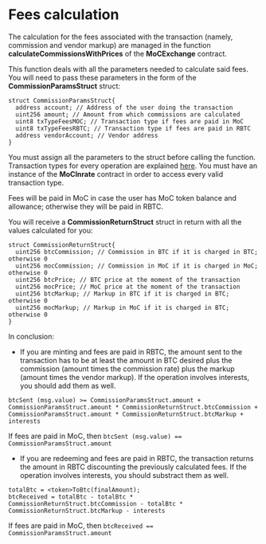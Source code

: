 # Fees calculation

The calculation for the fees associated with the transaction (namely, commission and vendor markup) are managed in the function **calculateCommissionsWithPrices** of the **MoCExchange** contract.

This function deals with all the parameters needed to calculate said fees. You will need to pass these parameters in the form of the **CommissionParamsStruct** struct:
```
struct CommissionParamsStruct{
  address account; // Address of the user doing the transaction
  uint256 amount; // Amount from which commissions are calculated
  uint8 txTypeFeesMOC; // Transaction type if fees are paid in MoC
  uint8 txTypeFeesRBTC; // Transaction type if fees are paid in RBTC
  address vendorAccount; // Vendor address
}
```
You must assign all the parameters to the struct before calling the function. Transaction types for every operation are explained [here](commission-fees-values.md). You must have an instance of the **MoCInrate** contract in order to access every valid transaction type.

Fees will be paid in MoC in case the user has MoC token balance and allowance; otherwise they will be paid in RBTC.

You will receive a **CommissionReturnStruct** struct in return with all the values calculated for you:
```
struct CommissionReturnStruct{
  uint256 btcCommission; // Commission in BTC if it is charged in BTC; otherwise 0
  uint256 mocCommission; // Commission in MoC if it is charged in MoC; otherwise 0
  uint256 btcPrice; // BTC price at the moment of the transaction
  uint256 mocPrice; // MoC price at the moment of the transaction
  uint256 btcMarkup; // Markup in BTC if it is charged in BTC; otherwise 0
  uint256 mocMarkup; // Markup in MoC if it is charged in BTC; otherwise 0
}
```

In conclusion:

- If you are minting and fees are paid in RBTC, the amount sent to the transaction has to be at least the amount in BTC desired plus the commission (amount times the commission rate) plus the markup (amount times the vendor markup). If the operation involves interests, you should add them as well.

```
btcSent (msg.value) >= CommissionParamsStruct.amount + CommissionParamsStruct.amount * CommissionReturnStruct.btcCommission + CommissionParamsStruct.amount * CommissionReturnStruct.btcMarkup + interests
```
If fees are paid in MoC, then `btcSent (msg.value) == CommissionParamsStruct.amount`

- If you are redeeming and fees are paid in RBTC, the transaction returns the amount in RBTC discounting the previously calculated fees.  If the operation involves interests, you should substract them as well.

```
totalBtc = <token>ToBtc(finalAmount);
btcReceived = totalBtc - totalBtc * CommissionReturnStruct.btcCommission - totalBtc * CommissionReturnStruct.btcMarkup - interests
```
If fees are paid in MoC, then `btcReceived == CommissionParamsStruct.amount`
